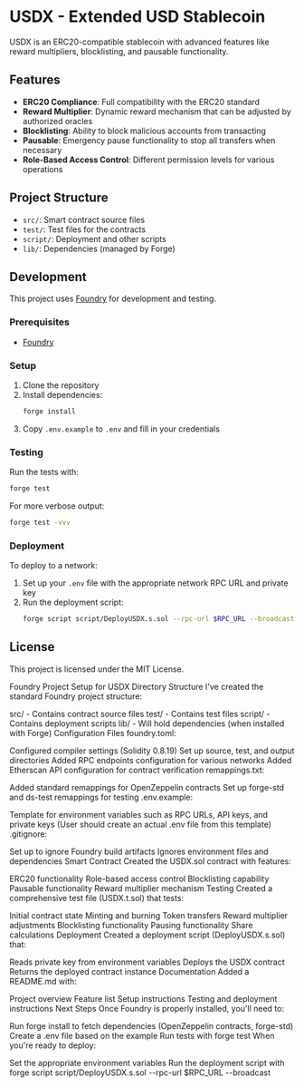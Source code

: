 # USDX - Extended USD Stablecoin

USDX is an ERC20-compatible stablecoin with advanced features like reward multipliers, blocklisting, and pausable functionality.

## Features

- **ERC20 Compliance**: Full compatibility with the ERC20 standard
- **Reward Multiplier**: Dynamic reward mechanism that can be adjusted by authorized oracles
- **Blocklisting**: Ability to block malicious accounts from transacting
- **Pausable**: Emergency pause functionality to stop all transfers when necessary
- **Role-Based Access Control**: Different permission levels for various operations

## Project Structure

- `src/`: Smart contract source files
- `test/`: Test files for the contracts
- `script/`: Deployment and other scripts
- `lib/`: Dependencies (managed by Forge)

## Development

This project uses [Foundry](https://book.getfoundry.sh/) for development and testing.

### Prerequisites

- [Foundry](https://book.getfoundry.sh/getting-started/installation)

### Setup

1. Clone the repository
2. Install dependencies:
   ```bash
   forge install
   ```
3. Copy `.env.example` to `.env` and fill in your credentials

### Testing

Run the tests with:

```bash
forge test
```

For more verbose output:

```bash
forge test -vvv
```

### Deployment

To deploy to a network:

1. Set up your `.env` file with the appropriate network RPC URL and private key
2. Run the deployment script:
   ```bash
   forge script script/DeployUSDX.s.sol --rpc-url $RPC_URL --broadcast --verify
   ```

## License

This project is licensed under the MIT License.


Foundry Project Setup for USDX
Directory Structure
I've created the standard Foundry project structure:

src/ - Contains contract source files
test/ - Contains test files
script/ - Contains deployment scripts
lib/ - Will hold dependencies (when installed with Forge)
Configuration Files
foundry.toml:

Configured compiler settings (Solidity 0.8.19)
Set up source, test, and output directories
Added RPC endpoints configuration for various networks
Added Etherscan API configuration for contract verification
remappings.txt:

Added standard remappings for OpenZeppelin contracts
Set up forge-std and ds-test remappings for testing
.env.example:

Template for environment variables such as RPC URLs, API keys, and private keys
(User should create an actual .env file from this template)
.gitignore:

Set up to ignore Foundry build artifacts
Ignores environment files and dependencies
Smart Contract
Created the USDX.sol contract with features:

ERC20 functionality
Role-based access control
Blocklisting capability
Pausable functionality
Reward multiplier mechanism
Testing
Created a comprehensive test file (USDX.t.sol) that tests:

Initial contract state
Minting and burning
Token transfers
Reward multiplier adjustments
Blocklisting functionality
Pausing functionality
Share calculations
Deployment
Created a deployment script (DeployUSDX.s.sol) that:

Reads private key from environment variables
Deploys the USDX contract
Returns the deployed contract instance
Documentation
Added a README.md with:

Project overview
Feature list
Setup instructions
Testing and deployment instructions
Next Steps
Once Foundry is properly installed, you'll need to:

Run forge install to fetch dependencies (OpenZeppelin contracts, forge-std)
Create a .env file based on the example
Run tests with forge test
When you're ready to deploy:

Set the appropriate environment variables
Run the deployment script with forge script script/DeployUSDX.s.sol --rpc-url $RPC_URL --broadcast